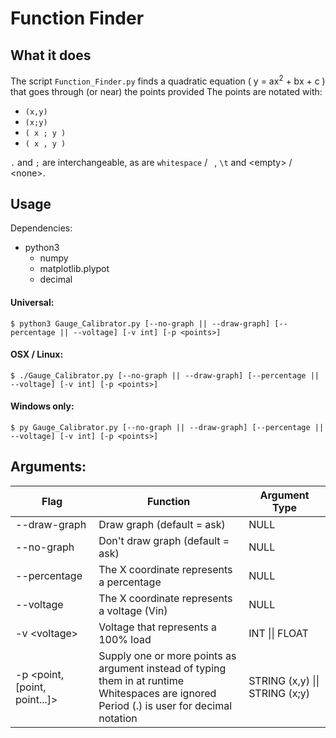 # Function Finder

## What it does
The script `Function_Finder.py` finds a quadratic equation ( y = ax<sup>2</sup> + bx + c ) that goes through (or near) the points provided
The points are notated with:
* `(x,y)`
* `(x;y)`
* `( x ; y )`
* `( x , y )`

 `.` and  `;` are interchangeable, as are `whitespace` / ` `, `\t` and \<empty> / \<none>.

## Usage
Dependencies:
* python3
  * numpy
  * matplotlib.plypot
  * decimal

#### Universal:
`$ python3 Gauge_Calibrator.py [--no-graph || --draw-graph] [--percentage || --voltage] [-v int] [-p <points>]`

#### OSX / Linux:
`$ ./Gauge_Calibrator.py [--no-graph || --draw-graph] [--percentage || --voltage] [-v int] [-p <points>]`

#### Windows only:
`$ py Gauge_Calibrator.py [--no-graph || --draw-graph] [--percentage || --voltage] [-v int] [-p <points>]`

## Arguments:
Flag | Function | Argument Type
-----|----------|--------------
 --draw-graph | Draw graph (default = ask) | NULL
 --no-graph | Don't draw graph (default = ask) | NULL
 --percentage | The X coordinate represents a percentage | NULL
 --voltage | The X coordinate represents a voltage (Vin) | NULL
 -v \<voltage> | Voltage that represents a 100% load | INT \|\| FLOAT
 -p \<point, [point, point...]> | Supply one or more points as argument instead of typing them in at runtime<br> Whitespaces are ignored Period (.) is user for decimal notation | STRING (x,y) \|\| STRING (x;y)
